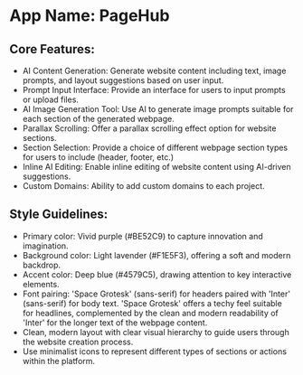 # **App Name**: PageHub

## Core Features:

- AI Content Generation: Generate website content including text, image prompts, and layout suggestions based on user input.
- Prompt Input Interface: Provide an interface for users to input prompts or upload files.
- AI Image Generation Tool: Use AI to generate image prompts suitable for each section of the generated webpage.
- Parallax Scrolling: Offer a parallax scrolling effect option for website sections.
- Section Selection: Provide a choice of different webpage section types for users to include (header, footer, etc.)
- Inline AI Editing: Enable inline editing of website content using AI-driven suggestions.
- Custom Domains: Ability to add custom domains to each project.

## Style Guidelines:

- Primary color: Vivid purple (#BE52C9) to capture innovation and imagination.
- Background color: Light lavender (#F1E5F3), offering a soft and modern backdrop.
- Accent color: Deep blue (#4579C5), drawing attention to key interactive elements.
- Font pairing: 'Space Grotesk' (sans-serif) for headers paired with 'Inter' (sans-serif) for body text. 'Space Grotesk' offers a techy feel suitable for headlines, complemented by the clean and modern readability of 'Inter' for the longer text of the webpage content.
- Clean, modern layout with clear visual hierarchy to guide users through the website creation process.
- Use minimalist icons to represent different types of sections or actions within the platform.